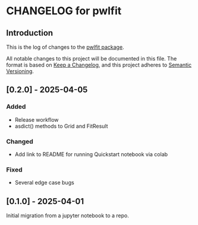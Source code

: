 # CHANGELOG for pwlfit

## Introduction

This is the log of changes to the [pwlfit package](https://github.com/dkirkby/pwlfit).

All notable changes to this project will be documented in this file. The format is based on [Keep a Changelog](https://keepachangelog.com/en/1.1.0/), and this project adheres to [Semantic Versioning](https://semver.org/spec/v2.0.0.html).

## [0.2.0] - 2025-04-05

### Added
- Release workflow
- asdict() methods to Grid and FitResult
### Changed
- Add link to README for running Quickstart notebook via colab
### Fixed
- Several edge case bugs

## [0.1.0] - 2025-04-01

Initial migration from a jupyter notebook to a repo.
